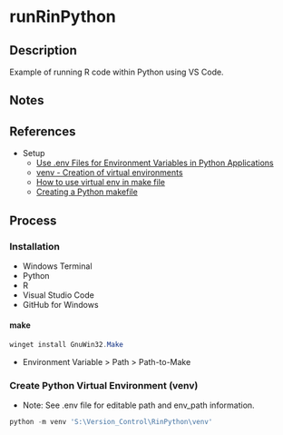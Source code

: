 # runRinPython

## Description

Example of running R code within Python using VS Code.

## Notes

## References

* Setup
  * [Use .env Files for Environment Variables in Python Applications](https://dev.to/jakewitcher/using-env-files-for-environment-variables-in-python-applications-55a1)
  * [venv - Creation of virtual environments](https://docs.python.org/3/library/venv.html)
  * [How to use virtual env in make file](https://stackoverflow.com/posts/46188210/edit)
  * [Creating a Python makefile](https://earthly.dev/blog/python-makefile/#the-sample-source-code)

## Process

### Installation

* Windows Terminal
* Python
* R
* Visual Studio Code
* GitHub for Windows

#### make

``` ps1
winget install GnuWin32.Make
```

* Environment Variable > Path > Path-to-Make

### Create Python Virtual Environment (venv)

* Note: See .env file for editable path and env_path information.

``` ps1
python -m venv 'S:\Version_Control\RinPython\venv'
```
